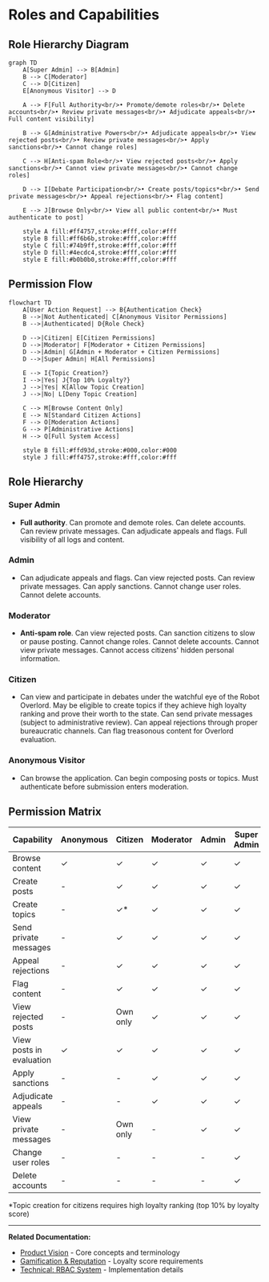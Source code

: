 # Roles and Capabilities

## Role Hierarchy Diagram

```mermaid
graph TD
    A[Super Admin] --> B[Admin]
    B --> C[Moderator]
    C --> D[Citizen]
    E[Anonymous Visitor] --> D
    
    A --> F[Full Authority<br/>• Promote/demote roles<br/>• Delete accounts<br/>• Review private messages<br/>• Adjudicate appeals<br/>• Full content visibility]
    
    B --> G[Administrative Powers<br/>• Adjudicate appeals<br/>• View rejected posts<br/>• Review private messages<br/>• Apply sanctions<br/>• Cannot change roles]
    
    C --> H[Anti-spam Role<br/>• View rejected posts<br/>• Apply sanctions<br/>• Cannot view private messages<br/>• Cannot change roles]
    
    D --> I[Debate Participation<br/>• Create posts/topics*<br/>• Send private messages<br/>• Appeal rejections<br/>• Flag content]
    
    E --> J[Browse Only<br/>• View all public content<br/>• Must authenticate to post]
    
    style A fill:#ff4757,stroke:#fff,color:#fff
    style B fill:#ff6b6b,stroke:#fff,color:#fff
    style C fill:#74b9ff,stroke:#fff,color:#fff
    style D fill:#4ecdc4,stroke:#fff,color:#fff
    style E fill:#b0b0b0,stroke:#fff,color:#fff
```

## Permission Flow

```mermaid
flowchart TD
    A[User Action Request] --> B{Authentication Check}
    B -->|Not Authenticated| C[Anonymous Visitor Permissions]
    B -->|Authenticated| D{Role Check}
    
    D -->|Citizen| E[Citizen Permissions]
    D -->|Moderator| F[Moderator + Citizen Permissions]
    D -->|Admin| G[Admin + Moderator + Citizen Permissions]
    D -->|Super Admin| H[All Permissions]
    
    E --> I{Topic Creation?}
    I -->|Yes| J{Top 10% Loyalty?}
    J -->|Yes| K[Allow Topic Creation]
    J -->|No| L[Deny Topic Creation]
    
    C --> M[Browse Content Only]
    E --> N[Standard Citizen Actions]
    F --> O[Moderation Actions]
    G --> P[Administrative Actions]
    H --> Q[Full System Access]
    
    style B fill:#ffd93d,stroke:#000,color:#000
    style J fill:#ff4757,stroke:#fff,color:#fff
```

## Role Hierarchy

### Super Admin
- **Full authority**. Can promote and demote roles. Can delete accounts. Can review private messages. Can adjudicate appeals and flags. Full visibility of all logs and content.

### Admin
- Can adjudicate appeals and flags. Can view rejected posts. Can review private messages. Can apply sanctions. Cannot change user roles. Cannot delete accounts.

### Moderator
- **Anti-spam role**. Can view rejected posts. Can sanction citizens to slow or pause posting. Cannot change roles. Cannot delete accounts. Cannot view private messages. Cannot access citizens' hidden personal information.

### Citizen
- Can view and participate in debates under the watchful eye of the Robot Overlord. May be eligible to create topics if they achieve high loyalty ranking and prove their worth to the state. Can send private messages (subject to administrative review). Can appeal rejections through proper bureaucratic channels. Can flag treasonous content for Overlord evaluation.

### Anonymous Visitor
- Can browse the application. Can begin composing posts or topics. Must authenticate before submission enters moderation.

## Permission Matrix

| Capability | Anonymous | Citizen | Moderator | Admin | Super Admin |
|------------|-----------|---------|-----------|-------|-------------|
| Browse content | ✓ | ✓ | ✓ | ✓ | ✓ |
| Create posts | - | ✓ | ✓ | ✓ | ✓ |
| Create topics | - | ✓* | ✓ | ✓ | ✓ |
| Send private messages | - | ✓ | ✓ | ✓ | ✓ |
| Appeal rejections | - | ✓ | ✓ | ✓ | ✓ |
| Flag content | - | ✓ | ✓ | ✓ | ✓ |
| View rejected posts | - | Own only | ✓ | ✓ | ✓ |
| View posts in evaluation | ✓ | ✓ | ✓ | ✓ | ✓ |
| Apply sanctions | - | - | ✓ | ✓ | ✓ |
| Adjudicate appeals | - | - | ✓ | ✓ | ✓ |
| View private messages | - | Own only | - | ✓ | ✓ |
| Change user roles | - | - | - | - | ✓ |
| Delete accounts | - | - | - | - | ✓ |

*Topic creation for citizens requires high loyalty ranking (top 10% by loyalty score)

---

**Related Documentation:**
- [Product Vision](./01-product-vision.md) - Core concepts and terminology
- [Gamification & Reputation](./10-gamification-reputation.md) - Loyalty score requirements
- [Technical: RBAC System](../technical-design/08-rbac-permissions.md) - Implementation details
